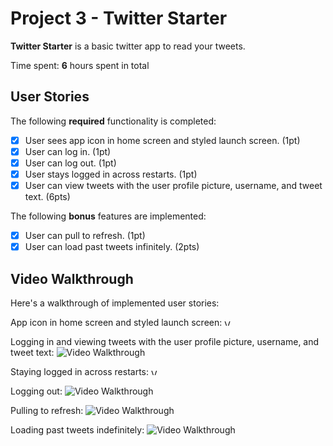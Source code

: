 # Project 3 - Twitter Starter
**Twitter Starter** is a basic twitter app to read your tweets.

Time spent: **6** hours spent in total

## User Stories

The following **required** functionality is completed:

- [x] User sees app icon in home screen and styled launch screen. (1pt)
- [x] User can log in. (1pt)
- [x] User can log out. (1pt)
- [x] User stays logged in across restarts. (1pt)
- [x] User can view tweets with the user profile picture, username, and tweet text. (6pts)

The following **bonus** features are implemented:

- [x] User can pull to refresh. (1pt)
- [x] User can load past tweets infinitely. (2pts)

## Video Walkthrough

Here's a walkthrough of implemented user stories:

App icon in home screen and styled launch screen:
<img src='http://g.recordit.co/iKcfS0jDuW.gif' title='Video Walkthrough' width='10' alt='Video Walkthrough' />

Logging in and viewing tweets with the user profile picture, username, and tweet text: 
<img src='http://g.recordit.co/tesefuU40t.gif' title='Video Walkthrough' width='' alt='Video Walkthrough' />

Staying logged in across restarts: 
<img src='http://g.recordit.co/Tj7Xql8cpF.gif' title='Video Walkthrough' width='10' alt='Video Walkthrough' />

Logging out: 
<img src='http://g.recordit.co/UR9uP4FOew.gif' title='Video Walkthrough' width='' alt='Video Walkthrough' />

Pulling to refresh:
<img src='http://g.recordit.co/U987dexf5R.gif' title='Video Walkthrough' width='' alt='Video Walkthrough' />

Loading past tweets indefinitely:
<img src='http://g.recordit.co/zQMNZGuQV3.gif' title='Video Walkthrough' width='' alt='Video Walkthrough' />
